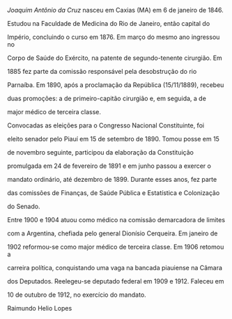 

*Joaquim Antônio da Cruz* nasceu em Caxias (MA) em 6 de janeiro de 1846.



Estudou na Faculdade de Medicina do Rio de Janeiro, então capital do

Império, concluindo o curso em 1876. Em março do mesmo ano ingressou no

Corpo de Saúde do Exército, na patente de segundo-tenente cirurgião. Em

1885 fez parte da comissão responsável pela desobstrução do rio

Parnaíba. Em 1890, após a proclamação da República (15/11/1889), recebeu

duas promoções: a de primeiro-capitão cirurgião e, em seguida, a de

major médico de terceira classe.



Convocadas as eleições para o Congresso Nacional Constituinte, foi

eleito senador pelo Piauí em 15 de setembro de 1890. Tomou posse em 15

de novembro seguinte, participou da elaboração da Constituição

promulgada em 24 de fevereiro de 1891 e em junho passou a exercer o

mandato ordinário, até dezembro de 1899. Durante esses anos, fez parte

das comissões de Finanças, de Saúde Pública e Estatística e Colonização

do Senado.



Entre 1900 e 1904 atuou como médico na comissão demarcadora de limites

com a Argentina, chefiada pelo general Dionísio Cerqueira. Em janeiro de

1902 reformou-se como major médico de terceira classe. Em 1906 retomou a

carreira política, conquistando uma vaga na bancada piauiense na Câmara

dos Deputados. Reelegeu-se deputado federal em 1909 e 1912. Faleceu em

10 de outubro de 1912, no exercício do mandato.



Raimundo Helio Lopes



